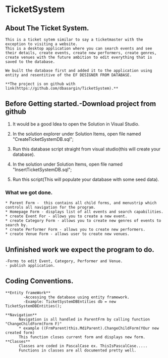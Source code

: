 # TicketSystem

## About The Ticket System.

    This is a ticket sytem similar to say a ticketmaster with the exception to visiting a website.
    This is a desktop application where you can search events and see their details, create events, create new performers, create genres,
    create venues with the future ambition to edit everything that is saved to the database.
    
    We built the database first and added it to the application using entity and resentitive of the EF DESIGNER FROM DATABASE. 

	**The project is on github with link(https://github.com/dbasargin/TicketSystem).**
 
## Before Getting started.-Download project from github
	
   1) It would be a good Idea to open the Solution in Visual Studio.

   2) In the solution explorer under Solution Items, open file named "CreateTicketSystemDB.sql";

   3) Run this database script straight from visual studio(this will create your database).
   
   4) In the solution under Solution Items, open file named "InsertTicketSystemDB.sql";

   5) Run this script(This will populate your database with some seed data).
   
### What we got done.
    * Parent Form -  this contains all child forms, and menustrip which controls all navigation for the program.	
    * Homepage Form - displays list of all events and search capabilities.
    * create Event For - allows you to create a new event.
    * create Category Form - allows you to create new genres of events to search by.
    * create Performer Form - allows you to create new performers.
    * create Venue Form - allows user to create new venues.
    
## Unfinished work we expect the program to do.
    -Forms to edit Event, Category, Performer and Venue.
    - publish application.
    
## Coding Conventions.

    **Entity frameWork**
			-Accessing the database using entity framework.
			-Example: TicketSystemDBEntities db = new TicketSystemDBEntities();
    
    **Navigation**
          Navigation is all handled in ParentFrm by calling function "ChangeChildForm(Form F)"
          * example ((FrmParent)this.MdiParent).ChangeChildForm(YOur new created form)
          This function closes current form and displays new form.
    **Classes**
          Classes are coded in PascalCase ex. ThisIsPascalCase.....
          Functions in classes are all documented pretty well.
